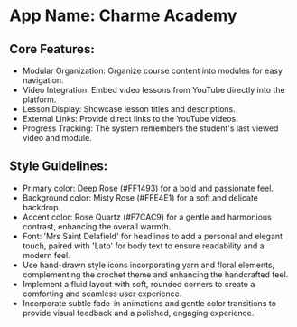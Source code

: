 # **App Name**: Charme Academy

## Core Features:

- Modular Organization: Organize course content into modules for easy navigation.
- Video Integration: Embed video lessons from YouTube directly into the platform.
- Lesson Display: Showcase lesson titles and descriptions.
- External Links: Provide direct links to the YouTube videos.
- Progress Tracking: The system remembers the student's last viewed video and module.

## Style Guidelines:

- Primary color: Deep Rose (#FF1493) for a bold and passionate feel.
- Background color: Misty Rose (#FFE4E1) for a soft and delicate backdrop.
- Accent color: Rose Quartz (#F7CAC9) for a gentle and harmonious contrast, enhancing the overall warmth.
- Font: 'Mrs Saint Delafield' for headlines to add a personal and elegant touch, paired with 'Lato' for body text to ensure readability and a modern feel.
- Use hand-drawn style icons incorporating yarn and floral elements, complementing the crochet theme and enhancing the handcrafted feel.
- Implement a fluid layout with soft, rounded corners to create a comforting and seamless user experience.
- Incorporate subtle fade-in animations and gentle color transitions to provide visual feedback and a polished, engaging experience.